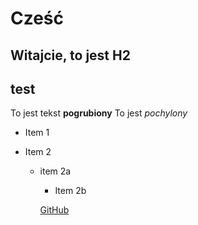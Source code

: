 # Cześć

## Witajcie, to jest H2 <H2> test

To jest tekst **pogrubiony**
To jest _pochylony_

- Item 1
- Item 2

  - item 2a

    - Item 2b

    [GitHub](https://github.com)
